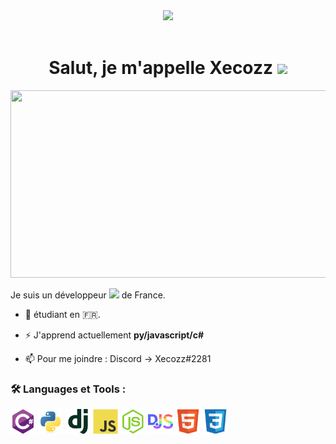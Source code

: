 <div id="header" align="center">
  <img src="https://media.giphy.com/media/L1R1tvI9svkIWwpVYr/giphy.gif" width="100"/>
</div>
<div id="badges" align="center">
  <img src="https://komarev.com/ghpvc/?username=Xecozz&style=flat-square&color=red" alt="" />


</div>
<div id="Presentation" align="center">
  <h1>
  Salut, je m'appelle Xecozz
  <img src="https://media.giphy.com/media/hvRJCLFzcasrR4ia7z/giphy.gif" width="30px"/>
  </h1>
 </div>
<div align="center">
  <img src="https://media.giphy.com/media/dWesBcTLavkZuG35MI/giphy.gif" width="600" height="300"/>
</div>

Je suis un développeur <img src="https://media.giphy.com/media/WUlplcMpOCEmTGBtBW/giphy.gif" width="30"> de France.

- :seedling: étudiant en 🇫🇷.

- :zap: J'apprend actuellement **py/javascript/c#**

- :mailbox: Pour me joindre : Discord  -> Xecozz#2281

### :hammer_and_wrench: Languages et Tools :

<div>
  <img src="https://github.com/devicons/devicon/blob/master/icons/csharp/csharp-original.svg" width="40"/>
  <img src="https://github.com/devicons/devicon/blob/master/icons/python/python-original.svg" width="40"/>
  <img src="https://github.com/devicons/devicon/blob/master/icons/django/django-plain.svg" width="40"/>
  <img src="https://github.com/devicons/devicon/blob/master/icons/javascript/javascript-original.svg" width="40"/>
  <img src="https://github.com/devicons/devicon/blob/master/icons/nodejs/nodejs-original.svg" width="40"/>
  <img src="https://github.com/devicons/devicon/blob/master/icons/discordjs/discordjs-original.svg" width="40"/>
  <img src="https://github.com/devicons/devicon/blob/master/icons/html5/html5-original.svg" width="40"/>
  <img src="https://github.com/devicons/devicon/blob/master/icons/css3/css3-original.svg" width="40"/>
</div>

